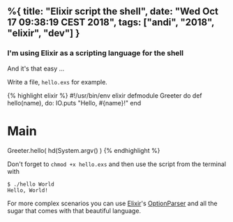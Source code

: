 %{
  title: "Elixir script the shell",
  date: "Wed Oct 17 09:38:19 CEST 2018",
  tags: ["andi", "2018", "elixir", "dev"]
}
---
### I'm using Elixir as a scripting language for the shell

And it's that easy ...

Write a file, `hello.exs` for example.

{% highlight elixir %}
#!/usr/bin/env elixir
defmodule Greeter do
  def hello(name), do: IO.puts "Hello, #{name}!"
end

# Main
Greeter.hello( hd(System.argv() )
{% endhighlight %}

Don't forget to `chmod +x hello.exs` and then use the script from
the terminal with

    $ ./hello World
    Hello, World!

For more complex scenarios you can use [Elixir][]'s [OptionParser][] and all the sugar 
that comes with that beautiful language.

[Elixir]: https://elixir-lang.org
[OptionParser]: https://hexdocs.pm/elixir/OptionParser.html
